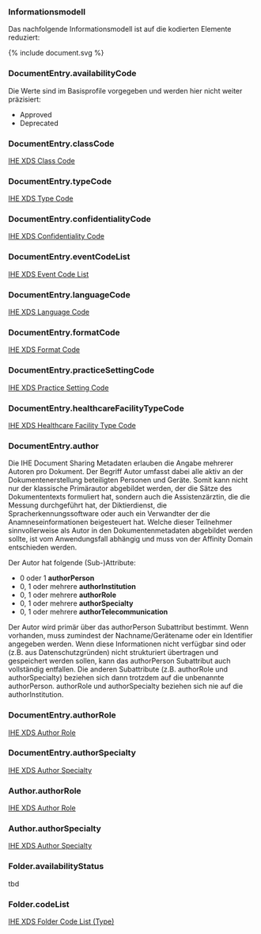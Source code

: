 ### Informationsmodell

Das nachfolgende Informationsmodell ist auf die kodierten Elemente reduziert:

<div width="500px">
{% include document.svg %}
</div>

### DocumentEntry.availabilityCode

Die Werte sind im Basisprofile vorgegeben und werden hier nicht weiter präzisiert:

* Approved
* Deprecated

### DocumentEntry.classCode

[IHE XDS Class Code](ValueSet-IHEXDSclassCode.html)

### DocumentEntry.typeCode

[IHE XDS Type Code](ValueSet-IHEXDStypeCode.html)

### DocumentEntry.confidentialityCode

[IHE XDS Confidentiality Code](ValueSet-IHEXDSconfidentialityCode.html)

### DocumentEntry.eventCodeList

[IHE XDS Event Code List](ValueSet-IHEXDSeventCodeList.html)

### DocumentEntry.languageCode

[IHE XDS Language Code](ValueSet-IHEXDSlanguageCode.html)

### DocumentEntry.formatCode

[IHE XDS Format Code](ValueSet-IHEXDSformatCode.html)

### DocumentEntry.practiceSettingCode

[IHE XDS Practice Setting Code](ValueSet-IHEXDSpracticeSettingCode.html)

### DocumentEntry.healthcareFacilityTypeCode

[IHE XDS Healthcare Facility Type Code](ValueSet-IHEXDShealthcareFacilityType.html)

### DocumentEntry.author

Die IHE Document Sharing Metadaten erlauben die Angabe mehrerer Autoren pro Dokument. 
Der Begriff Autor umfasst dabei alle aktiv an der Dokumentenerstellung beteiligten Personen und Geräte. 
Somit kann nicht nur der klassische Primärautor abgebildet werden, der die Sätze des Dokumententexts formuliert hat, 
sondern auch die Assistenzärztin, die die Messung durchgeführt hat, der Diktierdienst, 
die Spracherkennungssoftware oder auch ein Verwandter der die Anamneseinformationen beigesteuert hat. 
Welche dieser Teilnehmer sinnvollerweise als Autor in den Dokumentenmetadaten abgebildet werden sollte, 
ist vom Anwendungsfall abhängig und muss von der Affinity Domain entschieden werden.

Der Autor hat folgende (Sub-)Attribute:

* 0 oder 1 **authorPerson**
* 0, 1 oder mehrere **authorInstitution**
* 0, 1 oder mehrere **authorRole**
* 0, 1 oder mehrere **authorSpecialty**
* 0, 1 oder mehrere **authorTelecommunication**

Der Autor wird primär über das authorPerson Subattribut bestimmt. 
Wenn vorhanden, muss zumindest der Nachname/Gerätename oder ein Identifier angegeben werden. 
Wenn diese Informationen nicht verfügbar sind oder (z.B. aus Datenschutzgründen) nicht strukturiert übertragen und gespeichert werden sollen, 
kann das authorPerson Subattribut auch vollständig entfallen. Die anderen Subattribute (z.B. authorRole und authorSpecialty) 
beziehen sich dann trotzdem auf die unbenannte authorPerson. authorRole und authorSpecialty beziehen sich nie auf die authorInstitution.

### DocumentEntry.authorRole

[IHE XDS Author Role](ValueSet-IHEXDSauthorRole.html)

### DocumentEntry.authorSpecialty

[IHE XDS Author Specialty](ValueSet-IHEXDSauthorSpeciality.html)

### Author.authorRole

[IHE XDS Author Role](ValueSet-IHEXDSauthorRole.html)

### Author.authorSpecialty

[IHE XDS Author Specialty](ValueSet-IHEXDSauthorSpecialty.html)

### Folder.availabilityStatus

tbd

### Folder.codeList

[IHE XDS Folder Code List (Type)](ValueSet-IHEXDSfolderCodeList.html)


